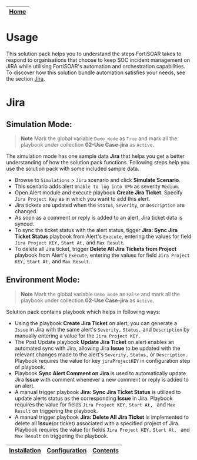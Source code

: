 [Home](../README.md) |
|--------------------------------------------|

# Usage

This solution pack helps you to understand the steps FortiSOAR takes to respond to organisations that choose to keep SOC incident management on JIRA while utilising FortiSOAR's automation and orchestration capabilities. To discover how this solution bundle automation satisfies your needs, see the section [Jira](#jira).

# Jira

## Simulation Mode:

> **Note** Mark the global variable `Demo_mode` as `True` and mark all the playbook under collection **02-Use Case-jira** as `Active.`

The simulation mode has one sample data **Jira** that helps you get a better understanding of how the solution pack functions. Following steps help you use the solution pack with some included sample data.

- Browse to `Simulations` > `Jira` scenario and click **Simulate Scenario**.
- This scenario adds alert `Unable to log into VPN` as severity `Medium`.
- Open Alert module and execute playbook **Create Jira Ticket**. Specify `Jira Project Key` as in which you want to add this alert.
- Jira tickets are updated when the `Status`, `Severity`, or `Description` are changed.
- As soon as a comment or reply is added to an alert, Jira ticket data is synced.
- To sync the ticket status with the alert status, tigger **Jira: Sync Jira Ticket Status** playbook from Alert's `Execute`, entering the values for field `Jira Project KEY,` `Start At,` and `Max Result`.
- To delete all Jira ticket, trigger **Delete All Jira Tickets from Project** playbook from Alert's `Execute`, entering the values for field `Jira Project KEY,` `Start At,` and `Max Result`.

## Environment Mode:

> **Note** Mark the global variable `Demo_mode` as `False` and mark all the playbook under collection **02-Use Case-jira** as `Active.`

Solution pack contains playbook which helps in following ways:

* Using the playbook **Create Jira Ticket** on alert, you can generate a `Issue` in Jira with the same alert's `Severity,` `Status,` and `Description` by manually entering a value for the `Jira Project KEY.`
* The Post Update playbook **Update Jira Ticket** on alert enables an automated sync with Jira, allowing Jira **Issue** to be updated with the relevant changes made to the alert's `Severity,` `Status,` or `Description.` Playbook requires the value for key `jiraProjectKEY` in configuration step of playbook. 
* Playbook **Sync Alert Comment on Jira** is used to automatically update Jira **Issue** with comment whenever a new comment or reply is added to an alert.
* A manual trigger playbook **Jira: Sync Jira Ticket Status** is utilized to update alerts status as the corresponding **Issue** in Jira. Playbook requires the value for fields `Jira Project KEY,` `Start At, ` and `Max Result` on triggering the playbook.
* A manual trigger playbook **Jira: Delete All Jira Ticket** is implemented to delete all **Issue**(or ticket) associated with a specified project of Jira. Playbook requires the value for fields `Jira Project KEY,` `Start At, ` and `Max Result` on triggering the playbook.

| [Installation](./setup.md#installation) | [Configuration](./setup.md#configuration) | [Contents](./contents.md) |
|-----------------------------------------|-------------------------------------------|---------------------------|